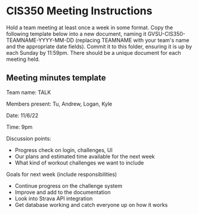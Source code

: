 # CIS350 Meeting Instructions

Hold a team meeting at least once a week in some format.  Copy the following template below into a new document, naming it GVSU-CIS350-TEAMNAME-YYYY-MM-DD (replacing TEAMNAME with your team's name and the appropriate date fields).  Commit it to this folder, ensuring it is up by each Sunday by 11:59pm.  There should be a unique document for each meeting held.

## Meeting minutes template

Team name: TALK

Members present: Tu, Andrew, Logan, Kyle

Date: 11/6/22

Time: 9pm

Discussion points: 

* Progress check on login, challenges, UI
* Our plans and estimated time available for the next week
* What kind of workout challenges we want to include 

Goals for next week (include responsibilities)

* Continue progress on the challenge system
* Improve and add to the documentation
* Look into Strava API integration
* Get database working and catch everyone up on how it works
